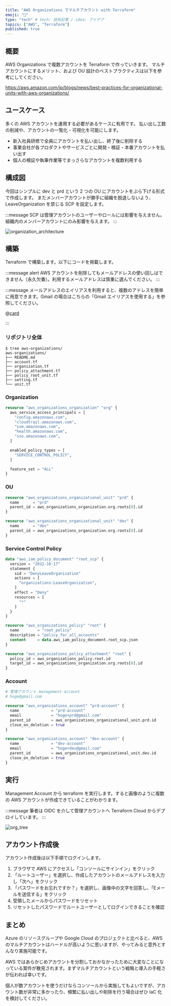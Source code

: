```yaml
---
title: "AWS Organizations でマルチアカウント with Terraform"
emoji: "🏢"
type: "tech" # tech: 技術記事 / idea: アイデア
topics: ["AWS", "Terraform"]
published: true
---
```


## 概要

AWS Organizations で複数アカウントを Terraform で作っていきます。
マルチアカウントにするメリット、および OU 設計のベストプラクティスは以下を参考にしてください。

https://aws.amazon.com/jp/blogs/news/best-practices-for-organizational-units-with-aws-organizations/

## ユースケース

多くの AWS アカウントを運用する必要があるケースに有用です。
払い出し工数の削減や、アカウントの一覧化・可視化を可能にします。

- 新入社員研修で全員にアカウントを払い出し、終了後に削除する
- 事業会社が各プロダクトやサービスごとに開発・検証・本番アカウントを払い出す
- 個人の検証や執筆作業等でまっさらなアカウントを複数利用する

## 構成図

今回はシンプルに dev と prd という 2 つの OU にアカウントをぶら下げる形式で作成します。
またメンバーアカウントが勝手に組織を脱退しないよう、LeaveOrganization を禁じる SCP を設定します。

:::message
SCP は管理アカウントのユーザーやロールには影響を与えません。組織内のメンバーアカウントにのみ影響を与えます。
:::

![organization_architecture](/images/aws-organizations-multi-account-terraform-20240119/organization_architecture.png)

## 構築

Terraform で構築します。以下にコードを掲載します。

:::message alert
AWS アカウントを削除してもメールアドレスの使い回しはできません（永久欠番）。利用するメールアドレスは慎重に選んでください。
:::

:::message
メールアドレスのエイリアスを利用すると、複数のアドレスを簡単に用意できます。Gmail の場合はこちらの「Gmail エイリアスを使用する」を参照してください。

@[card](https://support.google.com/mail/answer/22370?ctx=gsidentifer&sjid=16159587978976700208-AP#)

:::

### リポジトリ全体

```bash:overview
$ tree aws-organizations/
aws-organizations/
├── README.md
├── account.tf
├── organization.tf
├── policy_attachment.tf
├── policy_root_unit.tf
├── setting.tf
└── unit.tf
```

### Organization

```hcl:organization.tf
resource "aws_organizations_organization" "org" {
  aws_service_access_principals = [
    "config.amazonaws.com",
    "cloudtrail.amazonaws.com",
    "ssm.amazonaws.com",
    "health.amazonaws.com",
    "sso.amazonaws.com",
  ]

  enabled_policy_types = [
    "SERVICE_CONTROL_POLICY",
  ]

  feature_set = "ALL"
}
```

### OU

```hcl:unit.tf
resource "aws_organizations_organizational_unit" "prd" {
  name      = "prd"
  parent_id = aws_organizations_organization.org.roots[0].id
}

resource "aws_organizations_organizational_unit" "dev" {
  name      = "dev"
  parent_id = aws_organizations_organization.org.roots[0].id
}
```

### Service Control Policy

```hcl:policy_root_unit.tf
data "aws_iam_policy_document" "root_scp" {
  version = "2012-10-17"
  statement {
    sid = "DenyLeaveOrganization"
    actions = [
      "organizations:LeaveOrganization",
    ]
    effect = "Deny"
    resources = [
      "*"
    ]
  }
}

resource "aws_organizations_policy" "root" {
  name        = "root_policy"
  description = "policy_for_all_accounts"
  content     = data.aws_iam_policy_document.root_scp.json
}
```

```hcl:policy_attachment.tf
resource "aws_organizations_policy_attachment" "root" {
  policy_id = aws_organizations_policy.root.id
  target_id = aws_organizations_organization.org.roots[0].id
}
```

### Account

```hcl:account.tf
# 管理アカウント management-account
# hoge@gmail.com

resource "aws_organizations_account" "prd-account" {
  name              = "prd-account"
  email             = "hoge+prd@gmail.com"
  parent_id         = aws_organizations_organizational_unit.prd.id
  close_on_deletion = true
}

resource "aws_organizations_account" "dev-account" {
  name              = "dev-account"
  email             = "hoge+dev@gmail.com"
  parent_id         = aws_organizations_organizational_unit.dev.id
  close_on_deletion = true
}
```

## 実行

Management Account から terraform を実行します。すると画像のように複数の AWS アカウントが作成できていることがわかります。

:::message
筆者は OIDC を介して管理アカウントへ Terraform Cloud からデプロイしています。
:::

![org_tree](/images/aws-organizations-multi-account-terraform-20240119/org_tree.png)

## アカウント作成後

アカウント作成後は以下手順でログインします。

1. ブラウザで AWS にアクセスし「コンソールにサインイン」をクリック
2. 「ルートユーザー」を選択し、作成したアカウントのメールアドレスを入力し「次へ」をクリック
3. 「パスワードをお忘れですか？」を選択し、画像中の文字を回答し、「Eメールを送信する」をクリック
4. 受領したメールからパスワードをリセット
5. リセットしたパスワードでルートユーザーとしてログインできることを確認

## まとめ

Azure のリソースグループや Google Cloud のプロジェクトと比べると、AWS のマルチアカウントはハードルが高いように思いますが、やってみると意外とすんなり実施可能です。

AWS ではあらかじめアカウントを分割しておかなかったために大変なことになっている案件が散見されます。まずマルチアカウントという戦略と導入の手軽さが伝われば幸いです。

個人が数アカウントを使うだけならコンソールから実施してもよいですが、アカウント数が非常に多かったり、頻繁に払い出しや削除を行う場合はぜひ IaC 化を検討してください。
